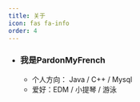 ```yaml
---
title: 关于
icon: fas fa-info
order: 4
---
```

- ### 我是PardonMyFrench

  - 个人方向： Java / C++ / Mysql
  - 爱好：EDM / 小提琴 / 游泳 

